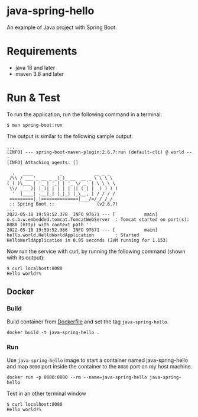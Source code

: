 # java-spring-hello
An example of Java project with Spring Boot.

# Requirements
- java 18 and later
- maven 3.8 and later

# Run & Test

To run the application, run the following command in a terminal:
```
$ mvn spring-boot:run
```

The output is similar to the following sample output:
```
...
[INFO] --- spring-boot-maven-plugin:2.6.7:run (default-cli) @ world ---
[INFO] Attaching agents: []

  .   ____          _            __ _ _
 /\\ / ___'_ __ _ _(_)_ __  __ _ \ \ \ \
( ( )\___ | '_ | '_| | '_ \/ _` | \ \ \ \
 \\/  ___)| |_)| | | | | || (_| |  ) ) ) )
  '  |____| .__|_| |_|_| |_\__, | / / / /
 =========|_|==============|___/=/_/_/_/
 :: Spring Boot ::                (v2.6.7)
...
2022-05-18 19:59:52.378  INFO 97671 --- [           main] o.s.b.w.embedded.tomcat.TomcatWebServer  : Tomcat started on port(s): 8080 (http) with context path ''
2022-05-18 19:59:52.386  INFO 97671 --- [           main] hello.world.HelloWorldApplication        : Started HelloWorldApplication in 0.95 seconds (JVM running for 1.153)
```

Now run the service with curl, by running the following command (shown with its output):
```
$ curl localhost:8080
Hello world!%
```

## Docker

### Build
Build container from [Dockerfile](Dockerfile) and set the tag `java-spring-hello`.
```
docker build -t java-spring-hello .
```

### Run
Use `java-spring-hello` image to start a container named java-spring-hello and map `8080` port inside the container to the `8080` port on my host machine.
```
docker run -p 8080:8080 --rm --name=java-spring-hello java-spring-hello
```

Test in an other terminal window
```
$ curl localhost:8080
Hello world!%
```